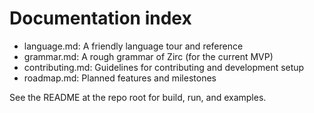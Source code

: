 # Documentation index

- language.md: A friendly language tour and reference
- grammar.md: A rough grammar of Zirc (for the current MVP)
- contributing.md: Guidelines for contributing and development setup
- roadmap.md: Planned features and milestones

See the README at the repo root for build, run, and examples.

